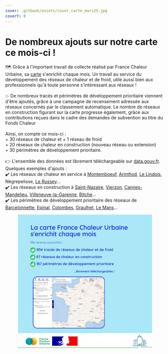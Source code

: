 ```yaml
---
cover: .gitbook/assets/cover_carte_mars25.jpg
coverY: 0
---
```


# De nombreux ajouts sur notre carte ce mois-ci !

🗺️ Grâce à l'important travail de collecte réalisé par France Chaleur Urbaine, sa [carte](https://france-chaleur-urbaine.beta.gouv.fr/carte) s'enrichit chaque mois. Un travail au service du développement des réseaux de chaleur et de froid, utile aussi bien aux professionnels qu'à toute personne s'intéressant aux réseaux !\
\
💥 De nombreux tracés et périmètres de développement prioritaire viennent d'être ajoutés, grâce à une campagne de recensement adressée aux réseaux concernés par le classement automatique. Le nombre de réseaux en construction figurant sur la carte progresse également, grâce aux contributions reçues dans le cadre des demandes de subvention au titre du Fonds Chaleur \
\
Ainsi, on compte ce mois-ci :\
\+ 30 réseaux de chaleur et + 1 réseau de froid\
\+ 20 réseaux de chaleur en construction (nouveau réseau ou extension)\
\+ 30 périmètres de développement prioritaire.\
\
👉 L'ensemble des données est librement téléchargeable sur [data.gouv.fr](<README (1).md>).\
Quelques exemples d'ajouts :\
✔️ Les réseaux de chaleur en service à [Montemboeuf](https://france-chaleur-urbaine.beta.gouv.fr/reseaux/1606C), [Arinthod](https://france-chaleur-urbaine.beta.gouv.fr/reseaux/3905C), [Le Lindois](https://france-chaleur-urbaine.beta.gouv.fr/reseaux/1613C), Nègrepelisse, [Le Russey](https://france-chaleur-urbaine.beta.gouv.fr/reseaux/2504C)... \
✔️ Les réseaux en construction à [Saint-Nazaire](https://www.saintnazaireagglo.fr/), [Vierzon](http://www.ville-vierzon.fr/), [Cannes-Mandelieu](https://cannespaysdelerins.fr/), [Villeneuve-la-Garenne](https://villeneuve92.com/), [Bitche](https://www.ville-bitche.fr/)...\
✔️ Les périmètres de développement prioritaire des réseaux de [Barcelonnette](https://france-chaleur-urbaine.beta.gouv.fr/reseaux/0406C), [Epinal](https://france-chaleur-urbaine.beta.gouv.fr/reseaux/8801C), [Colombes](https://france-chaleur-urbaine.beta.gouv.fr/reseaux/9233C), [Graulhet](https://france-chaleur-urbaine.beta.gouv.fr/reseaux/8105C), [Le Mans](https://france-chaleur-urbaine.beta.gouv.fr/reseaux/7203C)...

<figure><img src=".gitbook/assets/FCU_carte_mars_25.jpg" alt=""><figcaption></figcaption></figure>

